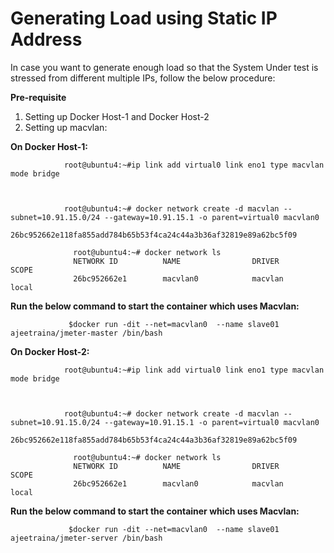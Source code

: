 # Generating Load using Static IP Address

In case you want to generate enough load so that the System Under test is stressed from different multiple IPs, follow the below procedure:

<b> Pre-requisite </b>

1. Setting up Docker Host-1 and Docker Host-2
2. Setting up macvlan:

<b> On Docker Host-1:</b>

                root@ubuntu4:~#ip link add virtual0 link eno1 type macvlan mode bridge

                
                 
                root@ubuntu4:~# docker network create -d macvlan --subnet=10.91.15.0/24 --gateway=10.91.15.1 -o parent=virtual0 macvlan0
                 26bc952662e118fa855add784b65b53f4ca24c44a3b36af32819e89a62bc5f09
                  
                  root@ubuntu4:~# docker network ls
                  NETWORK ID          NAME                DRIVER              SCOPE
                  26bc952662e1        macvlan0            macvlan             local
    
<b> Run the below command to start the container which uses Macvlan:</b>

                 $docker run -dit --net=macvlan0  --name slave01 ajeetraina/jmeter-master /bin/bash
                 
<b> On Docker Host-2:</b>

                root@ubuntu4:~#ip link add virtual0 link eno1 type macvlan mode bridge

                
                 
                root@ubuntu4:~# docker network create -d macvlan --subnet=10.91.15.0/24 --gateway=10.91.15.1 -o parent=virtual0 macvlan0
                 26bc952662e118fa855add784b65b53f4ca24c44a3b36af32819e89a62bc5f09
                  
                  root@ubuntu4:~# docker network ls
                  NETWORK ID          NAME                DRIVER              SCOPE
                  26bc952662e1        macvlan0            macvlan             local
    
<b> Run the below command to start the container which uses Macvlan:</b>

                 $docker run -dit --net=macvlan0  --name slave01 ajeetraina/jmeter-server /bin/bash              

                  
